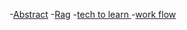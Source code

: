 -[Abstract](Abstract.md)
-[Rag](Rag.md)
-[tech to learn ](tech%20to%20learn.md)
-[work flow](work%20flow.md)